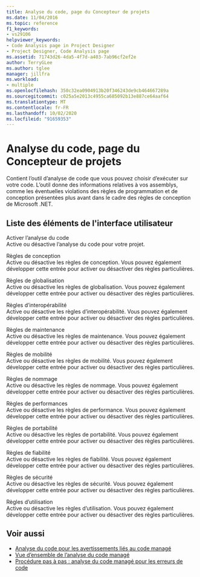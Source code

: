 ```yaml
---
title: Analyse du code, page du Concepteur de projets
ms.date: 11/04/2016
ms.topic: reference
f1_keywords:
- vs29106
helpviewer_keywords:
- Code Analysis page in Project Designer
- Project Designer, Code Analysis page
ms.assetid: 71743d26-4da5-4f7d-a403-7ab96cf2ef2e
author: TerryGLee
ms.author: tglee
manager: jillfra
ms.workload:
- multiple
ms.openlocfilehash: 350c32ea0904913b20f346243de9cb464667289a
ms.sourcegitcommit: c025a5e2013c4955ca685092b13e887ce64aaf64
ms.translationtype: MT
ms.contentlocale: fr-FR
ms.lasthandoff: 10/02/2020
ms.locfileid: "91659353"
---
```

# <a name="code-analysis-project-designer"></a>Analyse du code, page du Concepteur de projets

Contient l’outil d’analyse de code que vous pouvez choisir d’exécuter sur votre code. L’outil donne des informations relatives à vos assemblys, comme les éventuelles violations des règles de programmation et de conception présentées plus avant dans le cadre des règles de conception de Microsoft .NET.

## <a name="uielement-list"></a>Liste des éléments de l'interface utilisateur

Activer l’analyse du code\
Active ou désactive l’analyse du code pour votre projet.

Règles de conception\
Active ou désactive les règles de conception. Vous pouvez également développer cette entrée pour activer ou désactiver des règles particulières.

Règles de globalisation\
Active ou désactive les règles de globalisation. Vous pouvez également développer cette entrée pour activer ou désactiver des règles particulières.

Règles d’interopérabilité\
Active ou désactive les règles d’interopérabilité. Vous pouvez également développer cette entrée pour activer ou désactiver des règles particulières.

Règles de maintenance\
Active ou désactive les règles de maintenance. Vous pouvez également développer cette entrée pour activer ou désactiver des règles particulières.

Règles de mobilité\
Active ou désactive les règles de mobilité. Vous pouvez également développer cette entrée pour activer ou désactiver des règles particulières.

Règles de nommage\
Active ou désactive les règles de nommage. Vous pouvez également développer cette entrée pour activer ou désactiver des règles particulières.

Règles de performances\
Active ou désactive les règles de performance. Vous pouvez également développer cette entrée pour activer ou désactiver des règles particulières.

Règles de portabilité\
Active ou désactive les règles de portabilité. Vous pouvez également développer cette entrée pour activer ou désactiver des règles particulières.

Règles de fiabilité\
Active ou désactive les règles de fiabilité. Vous pouvez également développer cette entrée pour activer ou désactiver des règles particulières.

Règles de sécurité\
Active ou désactive les règles de sécurité. Vous pouvez également développer cette entrée pour activer ou désactiver des règles particulières.

Règles d’utilisation\
Active ou désactive les règles d’utilisation. Vous pouvez également développer cette entrée pour activer ou désactiver des règles particulières.

## <a name="see-also"></a>Voir aussi

- [Analyse du code pour les avertissements liés au code managé](/dotnet/fundamentals/code-analysis/quality-rules/index)
- [Vue d’ensemble de l’analyse du code managé](../../code-quality/code-analysis-for-managed-code-overview.md)
- [Procédure pas à pas : analyse du code managé pour les erreurs de code](../../code-quality/walkthrough-analyzing-managed-code-for-code-defects.md)
